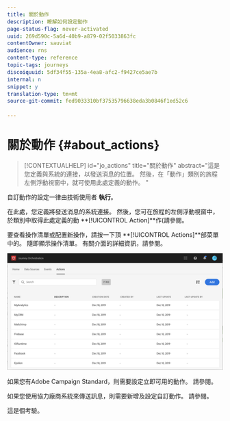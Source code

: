 ```yaml
---
title: 關於動作
description: 瞭解如何設定動作
page-status-flag: never-activated
uuid: 269d590c-5a6d-40b9-a879-02f5033863fc
contentOwner: sauviat
audience: rns
content-type: reference
topic-tags: journeys
discoiquuid: 5df34f55-135a-4ea8-afc2-f9427ce5ae7b
internal: n
snippet: y
translation-type: tm+mt
source-git-commit: fed9033310bf37535796638eda3b0846f1ed52c6

---
```



# 關於動作 {#about_actions}

>[!CONTEXTUALHELP]
>id=&quot;jo_actions&quot;
>title=&quot;關於動作&quot;
>abstract=&quot;這是您定義與系統的連接，以發送消息的位置。 然後，在「動作」類別的旅程左側浮動視窗中，就可使用此處定義的動作。 &quot;

自訂動作的設定一律由技術使用者 **執行**。

在此處，您定義將發送消息的系統連接。 然後，您可在旅程的左側浮動視窗中，於類別中取得此處定義的動 **[!UICONTROL Action]**作(請參閱[](../building-journeys/about-action-activities.md)。

要查看操作清單或配置新操作，請按一下頂 **[!UICONTROL Actions]**部菜單中的。 隨即顯示操作清單。 有關[](../about/user-interface.md)介面的詳細資訊，請參閱。

![](../assets/custom1.png)

如果您有Adobe Campaign Standard，則需要設定立即可用的動作。 請參閱[](../action/working-with-adobe-campaign.md)。

如果您使用協力廠商系統來傳送訊息，則需要新增及設定自訂動作。 請參閱[](../action/about-custom-action-configuration.md)。

這是個考驗。
